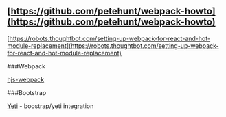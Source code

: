 [https://github.com/petehunt/webpack-howto](https://github.com/petehunt/webpack-howto)
---
[https://robots.thoughtbot.com/setting-up-webpack-for-react-and-hot-module-replacement](https://robots.thoughtbot.com/setting-up-webpack-for-react-and-hot-module-replacement)

###Webpack

[hjs-webpack](https://github.com/henrikjoreteg/hjs-webpack)


###Bootstrap

[Yeti](https://bootswatch.com/yeti/) - boostrap/yeti integration
